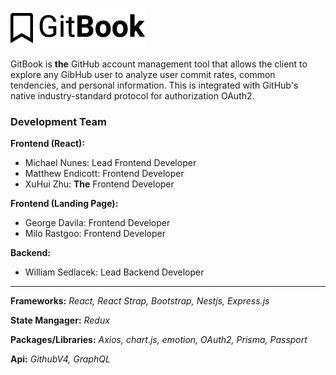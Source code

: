 ![GitBook](https://github.com/build-week-github-user-breakdown/Marketing-page/blob/master/img/logo.png?raw=true)

GitBook is **the** GitHub account management tool that allows the client to explore any GibHub user to analyze user commit rates, common tendencies, and personal information. This is integrated with GitHub's native industry-standard protocol for authorization OAuth2.


### Development Team
**Frontend (React):**
 - Michael Nunes: Lead Frontend Developer
 - Matthew Endicott: Frontend Developer
 - XuHui Zhu: **The** Frontend Developer

**Frontend (Landing Page):**
 - George Davila: Frontend Developer
 - Milo Rastgoo: Frontend Developer


**Backend:**
 - William Sedlacek: Lead Backend Developer
---
**Frameworks:**
  *React, React Strap, Bootstrap, Nestjs, Express.js*
  
**State Mangager:** 
  *Redux*
  
**Packages/Libraries:** 
  *Axios, chart.js, emotion, OAuth2, Prisma, Passport*
  
**Api:** 
  *GithubV4, GraphQL*

